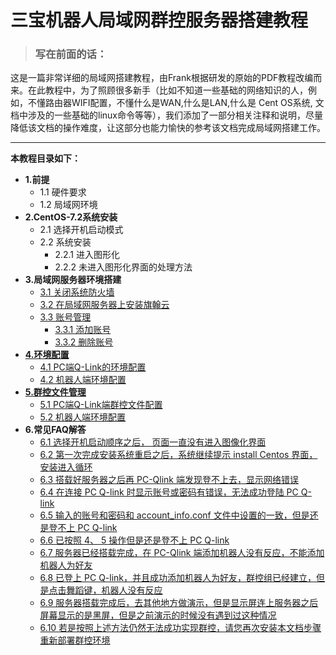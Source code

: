# 三宝机器人局域网群控服务器搭建教程

> ### **写在前面的话：**

这是一篇非常详细的局域网搭建教程，由Frank根据研发的原始的PDF教程改编而来。在此教程中，为了照顾很多新手（比如不知道一些基础的网络知识的人，例如，不懂路由器WIFI配置，不懂什么是WAN,什么是LAN,什么是 Cent OS系统, 文档中涉及的一些基础的linux命令等等），我们添加了一部分相关注释和说明，尽量降低该文档的操作难度，让这部分也能力愉快的参考该文档完成局域网搭建工作。

---

**本教程目录如下：**

* **1.前提**
  * 1.1 硬件要求
  * 1.2 局域网环境
* **2.CentOS-7.2系统安装**
  * 2.1 选择开机启动模式
  * 2.2 系统安装
    * 2.2.1 进入图形化
    * 2.2.2 未进入图形化界面的处理方法
* **3.局域网服务器环境搭建**
  * [3.1 关闭系统防火墙](https://frank202020.gitbooks.io/group-control/content/part3/3.1.html)
  * [3.2 在局域网服务器上安装旗翰云](https://frank202020.gitbooks.io/group-control/content/part3/3.1.html)
  * [3.3 账号管理](https://frank202020.gitbooks.io/group-control/content/part3/3.3.html)
    * [3.3.1 添加账号](https://frank202020.gitbooks.io/group-control/content/part3/3.3.1.html)
    * [3.3.2 删除账号](https://frank202020.gitbooks.io/group-control/content/part3/3.3.2.html)
* [**4.环境配置**](https://frank202020.gitbooks.io/group-control/content/part4/)
  * [4.1 PC端Q-Link的环境配置](https://frank202020.gitbooks.io/group-control/content/part4/4.1.html)
  * [4.2 机器人端环境配置](https://frank202020.gitbooks.io/group-control/content/part4/4.2.html)
* [**5.群控文件管理**](https://frank202020.gitbooks.io/group-control/content/part5/)
  * [5.1 PC端Q-Link端群控文件配置](https://frank202020.gitbooks.io/group-control/content/part5/5.1.html)
  * [5.2 机器人端环境配置](https://frank202020.gitbooks.io/group-control/content/part5/5.2.html)
* **6.常见FAQ解答**
  * [6.1 选择开机启动顺序之后， 页面一直没有进入图像化界面](https://frank202020.gitbooks.io/group-control/content/part6/6.1.html)
  * [6.2 第一次完成安装系统重启之后，系统继续提示 install Centos 界面，安装进入循环](https://frank202020.gitbooks.io/group-control/content/part6/6.2.html)
  * [6.3 搭载好服务器之后再 PC-Qlink 端发现登不上去，显示网络错误](https://frank202020.gitbooks.io/group-control/content/part6/6.3.html)
  * [6.4 在连接 PC Q-link 时显示账号或密码有错误，无法成功登陆 PC Q-link](https://frank202020.gitbooks.io/group-control/content/part6/6.4.html)
  * [6.5 输入的账号和密码和 account\_info.conf 文件中设置的一致，但是还是登不上 PC Q-link](https://frank202020.gitbooks.io/group-control/content/part6/6.5.html)
  * [6.6 已按照 4、 5 操作但是还是登不上 PC Q-link](https://frank202020.gitbooks.io/group-control/content/part6/6.6.html)
  * [6.7 服务器已经搭载完成，在 PC-Qlink 端添加机器人没有反应，不能添加机器人为好友](https://frank202020.gitbooks.io/group-control/content/part6/6.7.html)
  * [6.8 已登上 PC Q-link，并且成功添加机器人为好友，群控组已经建立，但是点击舞蹈键，机器人没有反应](https://frank202020.gitbooks.io/group-control/content/part6/6.8.html)
  * [6.9 服务器搭载完成后，去其他地方做演示，但是显示屏连上服务器之后屏幕显示的是黑屏，但是之前演示的时候没有遇到过这种情况](https://frank202020.gitbooks.io/group-control/content/part6/6.9.html)
  * [6.10 若是按照上述方法仍然无法成功实现群控，请您再次安装本文档步骤重新部署群控环境](https://frank202020.gitbooks.io/group-control/content/part6/6.10.html)



